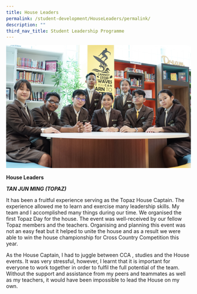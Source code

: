 ```yaml
---
title: House Leaders
permalink: /student-development/HouseLeaders/permalink/
description: ""
third_nav_title: Student Leadership Programme
---
```

![](/images/slp.jpg)

**House Leaders**

***TAN JUN MING (TOPAZ)***

It has been a fruitful experience serving as the Topaz House Captain. The experience allowed me to learn and exercise many leadership skills. My team and I accomplished many things during our time. We organised the first Topaz Day for the house. The event was well-received by our fellow Topaz members and the teachers.  Organising and planning this event was not an easy feat but it helped to unite the house and as a result we were able to win the house championship for Cross Country Competition this year.

As the House Captain, I had to juggle between CCA , studies and the House events. It was very stressful, however, I learnt that it is important for everyone to work together in order to fulfil the full potential of the team. Without the support and assistance from my peers and teammates as well as my teachers, it would have been impossible to lead the House on my own.